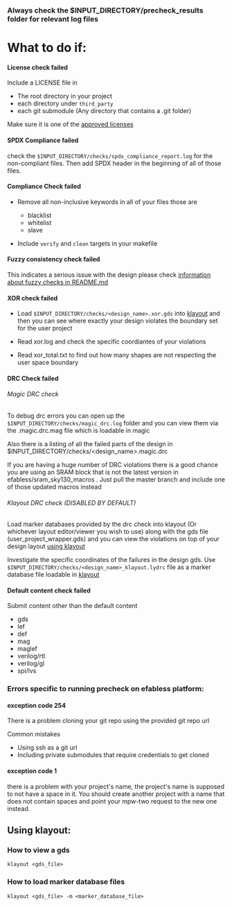 ### Always check the $INPUT_DIRECTORY/precheck_results folder for relevant log files

# What to do if:

#### License check failed

Include a LICENSE file in

- The root directory in your project
- each directory under `third_party`
- each git submodule (Any directory that contains a .git folder)

Make sure it is one of the [approved licenses](base_checks/_licenses/_approved_licenses)

#### SPDX Compliance failed

check the `$INPUT_DIRECTORY/checks/spdx_compliance_report.log` for the non-compliant files. Then add SPDX header in the beginning of all of those files.

#### Compliance Check failed

- Remove all non-inclusive keywords in all of your files those are

  - blacklist
  - whitelist
  - slave

- Include `verify` and `clean` targets in your makefile

#### Fuzzy consistency check failed

This indicates a serious issue with the design please check [information about fuzzy checks in README.md](README.md#fuzzy-consistency-checks)

#### XOR check failed

- Load `$INPUT_DIRECTORY/checks/<design_name>.xor.gds` into [klayout](#how-to-view-a-gds) and then you can see where exactly your design violates the boundary set for the user project

- Read xor.log and check the specific coordiantes of your violations

- Read xor_total.txt to find out how many shapes are not respecting the user space boundary

#### DRC Check failed

###### Magic DRC check

To debug drc errors you can open up the `$INPUT_DIRECTORY/checks/magic_drc.log` folder and you can view them via the .magic.drc.mag file which is loadable in magic

Also there is a listing of all the failed parts of the design in $INPUT_DIRECTORY/checks/<design_name>.magic.drc

If you are having a huge number of DRC violations there is a good chance you are using an SRAM block that is not the latest version in efabless/sram_sky130_macros . Just pull the master branch and include one of those updated macros instead

###### Klayout DRC check (DISABLED BY DEFAULT)

Load marker databases provided by the drc check into klayout (Or whichever layout editor/viewer you wish to use) along with the gds file (user_project_wrapper.gds)
and you can view the violations on top of your design layout
[using klayout](#how-to-load-marker-database-files)

Investigate the specific coordinates of the failures in the design gds. Use `$INPUT_DIRECTORY/checks/<design_name>_klayout.lydrc` file as a marker database file loadable in [klayout](#how-to-load-marker-database-files)

#### Default content check failed

Submit content other than the default content

- gds
- lef
- def
- mag
- maglef
- verilog/rtl
- verilog/gl
- spi/lvs

### Errors specific to running precheck on efabless platform:

#### exception code 254

There is a problem cloning your git repo using the provided git repo url

Common mistakes

- Using ssh as a git url
- Including private submodules that require credentials to get cloned

#### exception code 1

there is a problem with your project's name, the project's name is supposed to not have a space in it. You should create another project with a name that does not contain spaces and point your mpw-two request to the new one instead.

## Using klayout:

### How to view a gds

    klayout <gds_file>

### How to load marker database files

    klayout <gds_file> -m <marker_database_file>

